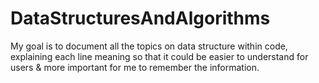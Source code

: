 # DataStructuresAndAlgorithms
My goal is to document all the topics on data structure within code, explaining each line meaning so that it could be easier to understand for users &amp; more important for me to remember the information.

